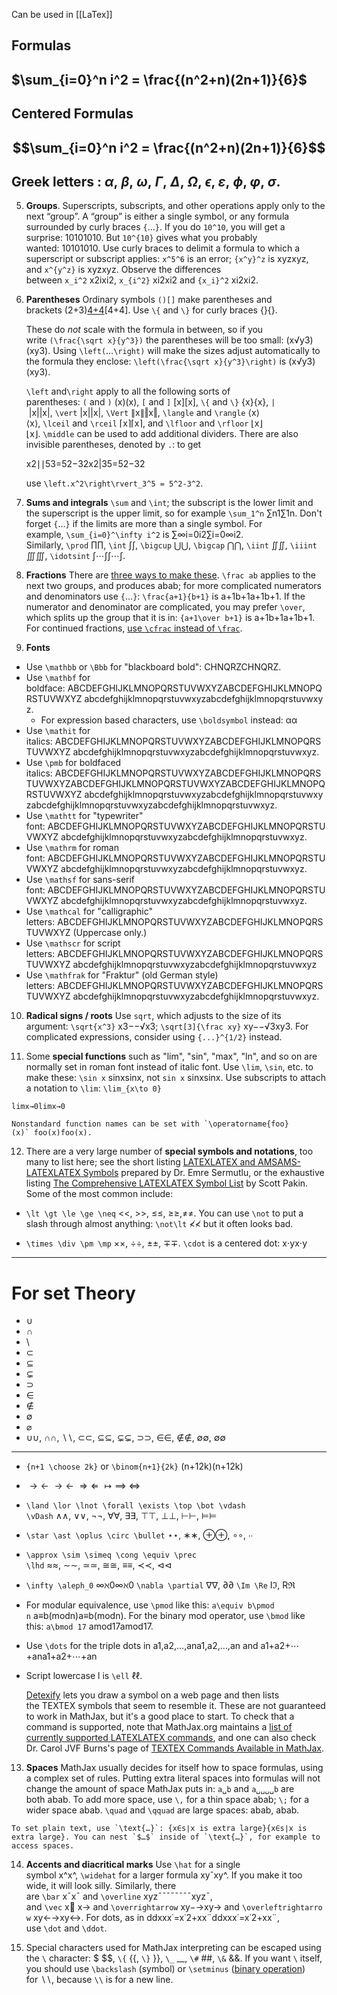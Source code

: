 Can be used in [[LaTex]] 

## Formulas
## $\sum_{i=0}^n i^2 = \frac{(n^2+n)(2n+1)}{6}$


## Centered Formulas
## $$\sum_{i=0}^n i^2 = \frac{(n^2+n)(2n+1)}{6}$$
## Greek letters : $\alpha$, $\beta$, $\omega$, $\Gamma$, $\Delta$, $\Omega$, $\epsilon$, $\varepsilon$, $\phi$,  $\varphi$, $\sigma$.
    
5.  **Groups**. Superscripts, subscripts, and other operations apply only to the next “group”. A “group” is either a single symbol, or any formula surrounded by curly braces `{`…`}`. If you do `10^10`, you will get a surprise: 10101010. But `10^{10}` gives what you probably wanted: 10101010. Use curly braces to delimit a formula to which a superscript or subscript applies: `x^5^6` is an error; `{x^y}^z` is xyzxyz, and `x^{y^z}` is xyzxyz. Observe the differences between `x_i^2` x2ixi2, `x_{i^2}` xi2xi2 and `{x_i}^2` xi2xi2.
    
6.  **Parentheses** Ordinary symbols `()[]` make parentheses and brackets (2+3)[4+4](2+3)[4+4]. Use `\{` and `\}` for curly braces {}{}.
    
    These do _not_ scale with the formula in between, so if you write `(\frac{\sqrt x}{y^3})` the parentheses will be too small: (x√y3)(xy3). Using `\left(`…`\right)` will make the sizes adjust automatically to the formula they enclose: `\left(\frac{\sqrt x}{y^3}\right)` is (x√y3)(xy3).
    
    `\left` and`\right` apply to all the following sorts of parentheses: `(` and `)` (x)(x), `[` and `]` [x][x], `\{` and `\}` {x}{x}, `|` |x||x|, `\vert` |x||x|, `\Vert` ∥x∥‖x‖, `\langle` and `\rangle` ⟨x⟩⟨x⟩, `\lceil` and `\rceil` ⌈x⌉⌈x⌉, and `\lfloor` and `\rfloor` ⌊x⌋⌊x⌋. `\middle` can be used to add additional dividers. There are also invisible parentheses, denoted by `.`: to get
    
    x2∣∣53=52−32x2|35=52−32
    
    use `\left.x^2\right\rvert_3^5 = 5^2-3^2`.
    
7.  **Sums and integrals** `\sum` and `\int`; the subscript is the lower limit and the superscript is the upper limit, so for example `\sum_1^n` ∑n1∑1n. Don't forget `{`…`}` if the limits are more than a single symbol. For example, `\sum_{i=0}^\infty i^2` is ∑∞i=0i2∑i=0∞i2. Similarly, `\prod` ∏∏, `\int` ∫∫, `\bigcup` ⋃⋃, `\bigcap` ⋂⋂, `\iint` ∬∬, `\iiint` ∭∭, `\idotsint` ∫⋯∫∫⋯∫.
    
8.  **Fractions** There are [three ways to make these](https://math.meta.stackexchange.com/questions/12978/should-dfrac-be-edited-in). `\frac ab` applies to the next two groups, and produces abab; for more complicated numerators and denominators use `{`…`}`: `\frac{a+1}{b+1}` is a+1b+1a+1b+1. If the numerator and denominator are complicated, you may prefer `\over`, which splits up the group that it is in: `{a+1\over b+1}` is a+1b+1a+1b+1. For continued fractions, [use `\cfrac` instead of `\frac`](https://math.meta.stackexchange.com/questions/5020/mathjax-basic-tutorial-and-quick-reference/5058#5058).
    
9.  **Fonts**
    

-   Use `\mathbb` or `\Bbb` for "blackboard bold": CHNQRZCHNQRZ.
-   Use `\mathbf` for boldface: ABCDEFGHIJKLMNOPQRSTUVWXYZABCDEFGHIJKLMNOPQRSTUVWXYZ abcdefghijklmnopqrstuvwxyzabcdefghijklmnopqrstuvwxyz.
    -   For expression based characters, use `\boldsymbol` instead: αα
-   Use `\mathit` for italics: ABCDEFGHIJKLMNOPQRSTUVWXYZABCDEFGHIJKLMNOPQRSTUVWXYZ abcdefghijklmnopqrstuvwxyzabcdefghijklmnopqrstuvwxyz.
-   Use `\pmb` for boldfaced italics: ABCDEFGHIJKLMNOPQRSTUVWXYZABCDEFGHIJKLMNOPQRSTUVWXYZABCDEFGHIJKLMNOPQRSTUVWXYZABCDEFGHIJKLMNOPQRSTUVWXYZ abcdefghijklmnopqrstuvwxyzabcdefghijklmnopqrstuvwxyzabcdefghijklmnopqrstuvwxyzabcdefghijklmnopqrstuvwxyz.
-   Use `\mathtt` for "typewriter" font: ABCDEFGHIJKLMNOPQRSTUVWXYZABCDEFGHIJKLMNOPQRSTUVWXYZ abcdefghijklmnopqrstuvwxyzabcdefghijklmnopqrstuvwxyz.
-   Use `\mathrm` for roman font: ABCDEFGHIJKLMNOPQRSTUVWXYZABCDEFGHIJKLMNOPQRSTUVWXYZ abcdefghijklmnopqrstuvwxyzabcdefghijklmnopqrstuvwxyz.
-   Use `\mathsf` for sans-serif font: ABCDEFGHIJKLMNOPQRSTUVWXYZABCDEFGHIJKLMNOPQRSTUVWXYZ abcdefghijklmnopqrstuvwxyzabcdefghijklmnopqrstuvwxyz.
-   Use `\mathcal` for "calligraphic" letters: ABCDEFGHIJKLMNOPQRSTUVWXYZABCDEFGHIJKLMNOPQRSTUVWXYZ (Uppercase only.)
-   Use `\mathscr` for script letters: ABCDEFGHIJKLMNOPQRSTUVWXYZABCDEFGHIJKLMNOPQRSTUVWXYZ abcdefghijklmnopqrstuvwxyzabcdefghijklmnopqrstuvwxyz
-   Use `\mathfrak` for "Fraktur" (old German style) letters: ABCDEFGHIJKLMNOPQRSTUVWXYZABCDEFGHIJKLMNOPQRSTUVWXYZ abcdefghijklmnopqrstuvwxyzabcdefghijklmnopqrstuvwxyz.

10.  **Radical signs / roots** Use `sqrt`, which adjusts to the size of its argument: `\sqrt{x^3}` x3−−√x3; `\sqrt[3]{\frac xy}` xy−−√3xy3. For complicated expressions, consider using `{...}^{1/2}` instead.
    
11.  Some **special functions** such as "lim", "sin", "max", "ln", and so on are normally set in roman font instead of italic font. Use `\lim`, `\sin`, etc. to make these: `\sin x` sinxsin⁡x, not `sin x` sinxsinx. Use subscripts to attach a notation to `\lim`: `\lim_{x\to 0}`
    
    limx→0limx→0
    
    Nonstandard function names can be set with `\operatorname{foo}(x)` foo(x)foo⁡(x).
    
12.  There are a very large number of **special symbols and notations**, too many to list here; see the short listing [LATEXLATEX and AMSAMS-LATEXLATEX Symbols](https://pic.plover.com/MISC/symbols.pdf) prepared by Dr. Emre Sermutlu, or the exhaustive listing [The Comprehensive LATEXLATEX Symbol List](https://www.ctan.org/tex-archive/info/symbols/comprehensive/symbols-a4.pdf) by Scott Pakin. Some of the most common include:
    

-   `\lt \gt \le \ge \neq` <<, >>, ≤≤, ≥≥,≠≠. You can use `\not` to put a slash through almost anything: `\not\lt` ≮≮ but it often looks bad.
    
-   `\times \div \pm \mp` ××, ÷÷, ±±, ∓∓. `\cdot` is a centered dot: x⋅yx⋅y

--- 

# For set Theory
- $\cup$ 
- $\cap$ 
- $\setminus$ 
- $\subset$ 
- $\subseteq$ 
- $\subsetneq$ 
- $\supset$ 
- $\in$ 
- $\notin$ 
- $\emptyset$ 
- $\varnothing$
- ∪∪, ∩∩, ∖∖, ⊂⊂, ⊆⊆, ⊊⊊, ⊃⊃, ∈∈, ∉∉, ∅∅, ∅∅

---

-   `{n+1 \choose 2k}` or `\binom{n+1}{2k}` (n+12k)(n+12k)
    
-   $\to \gets \ \rightarrow \leftarrow \ \Rightarrow \Leftarrow \ \mapsto \implies \ \iff$
    
-   `\land \lor \lnot \forall \exists \top \bot \vdash \vDash` ∧∧, ∨∨, ¬¬, ∀∀, ∃∃, ⊤⊤, ⊥⊥, ⊢⊢, ⊨⊨
    
-   `\star \ast \oplus \circ \bullet` ⋆⋆, ∗∗, ⊕⊕, ∘∘, ∙∙
    
-   `\approx \sim \simeq \cong \equiv \prec \lhd` ≈≈, ∼∼, ≃≃, ≅≅, ≡≡, ≺≺, ⊲⊲
    
-   `\infty \aleph_0` ∞ℵ0∞ℵ0 `\nabla \partial` ∇∇, ∂∂ `\Im \Re` Iℑ, Rℜ
    
-   For modular equivalence, use `\pmod` like this: `a\equiv b\pmod n` a≡b(modn)a≡b(modn). For the binary mod operator, use `\bmod` like this: `a\bmod 17` amod17amod17.
    
-   Use `\dots` for the triple dots in a1,a2,…,ana1,a2,…,an and a1+a2+⋯+ana1+a2+⋯+an
    
-   Script lowercase l is `\ell` ℓℓ.
    
    [Detexify](https://detexify.kirelabs.org/classify.html) lets you draw a symbol on a web page and then lists the TEXTEX symbols that seem to resemble it. These are not guaranteed to work in MathJax, but it's a good place to start. To check that a command is supported, note that MathJax.org maintains a [list of currently supported LATEXLATEX commands](https://docs.mathjax.org/en/latest/input/tex/macros/index.html), and one can also check Dr. Carol JVF Burns's page of [TEXTEX Commands Available in MathJax](https://www.onemathematicalcat.org/MathJaxDocumentation/TeXSyntax.htm).
    

13.  **Spaces** MathJax usually decides for itself how to space formulas, using a complex set of rules. Putting extra literal spaces into formulas will not change the amount of space MathJax puts in: `a␣b` and `a␣␣␣␣b` are both abab. To add more space, use `\,` for a thin space abab; `\;` for a wider space abab. `\quad` and `\qquad` are large spaces: abab, abab.
    
    To set plain text, use `\text{…}`: {x∈s∣x is extra large}{x∈s∣x is extra large}. You can nest `$…$` inside of `\text{…}`, for example to access spaces.
    
14.  **Accents and diacritical marks** Use `\hat` for a single symbol x^x^, `\widehat` for a larger formula xyˆxy^. If you make it too wide, it will look silly. Similarly, there are `\bar` x¯x¯ and `\overline` xyz¯¯¯¯¯¯¯¯xyz¯, and `\vec` x⃗ x→ and `\overrightarrow` xy−→xy→ and `\overleftrightarrow` xy←→xy↔. For dots, as in ddxxx˙=x˙2+xx¨ddxxx˙=x˙2+xx¨, use `\dot` and `\ddot`.
    
15.  Special characters used for MathJax interpreting can be escaped using the `\` character: \$ $$, `\{` {{, `\}` }}, `\_` __, `\#` ##, `\&` &&. If you want `\` itself, you should use `\backslash` (symbol) or `\setminus` ([binary operation](https://tex.stackexchange.com/questions/511328/difference-between-commands-setminus-and-backslash/511332#511332)) for ∖∖, because `\\` is for a new line.